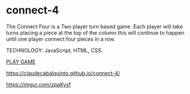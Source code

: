 # connect-4
The Connect Four is a Two player turn based game. Each player will take turns placing a piece at the top of the column this will continue to happen until one player connect four pieces in a row.

TECHNOLOGY:
JavaScript, HTML, CSS.

<a href="https://claudecabalquinto.github.io/connect-4/"> PLAY GAME </a>

https://claudecabalquinto.github.io/connect-4/ 


https://imgur.com/zpaKysf